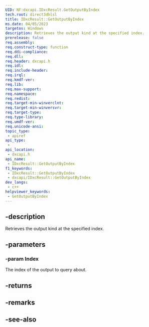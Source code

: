 ```yaml
---
UID: NF:dxcapi.IDxcResult.GetOutputByIndex
tech.root: direct3dhlsl
title: IDxcResult::GetOutputByIndex
ms.date: 04/05/2023
targetos: Windows
description: Retrieves the output kind at the specified index.
prerelease: false
req.assembly: 
req.construct-type: function
req.ddi-compliance: 
req.dll: 
req.header: dxcapi.h
req.idl: 
req.include-header: 
req.irql: 
req.kmdf-ver: 
req.lib: 
req.max-support: 
req.namespace: 
req.redist: 
req.target-min-winverclnt: 
req.target-min-winversvr: 
req.target-type: 
req.type-library: 
req.umdf-ver: 
req.unicode-ansi: 
topic_type:
 - apiref
api_type:
 - 
api_location:
 - dxcapi.h
api_name:
 - IDxcResult::GetOutputByIndex
f1_keywords:
 - IDxcResult::GetOutputByIndex
 - dxcapi/IDxcResult::GetOutputByIndex
dev_langs:
 - c++
helpviewer_keywords:
 - GetOutputByIndex
---
```


## -description

Retrieves the output kind at the specified index.

## -parameters

### -param Index

The index of the output to query about.

## -returns

## -remarks

## -see-also
